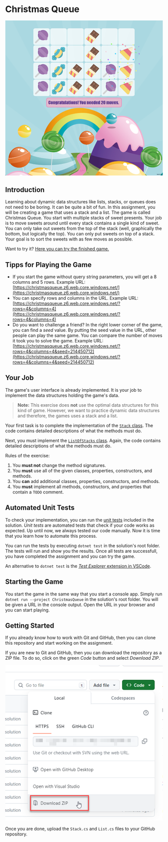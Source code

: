 # Christmas Queue

![Game Screenshot](game.png)

## Introduction

Learning about dynamic data structures like lists, stacks, or queues does not need to be boring. It can be quite a bit of fun. In this assignment, you will be creating a game that uses a stack and a list. The game is called Christmas Queue. You start with multiple stacks of sweet presents. Your job is to move sweets around until every stack contains a single kind of sweet. You can only take out sweets from the top of the stack (well, graphically the bottom, but logically the top). You can only put sweets on top of a stack. Your goal is to sort the sweets with as few moves as possible.

Want to try it? [Here you can try the finished game.](https://christmasqueue.z6.web.core.windows.net/?rows=4&columns=4)

## Tipps for Playing the Game

* If you start the game without query string parameters, you will get a 8 columns and 5 rows. Example URL: [https://christmasqueue.z6.web.core.windows.net/](https://christmasqueue.z6.web.core.windows.net/)
* You can specify rows and columns in the URL. Example URL: [https://christmasqueue.z6.web.core.windows.net/?rows=4&columns=4](https://christmasqueue.z6.web.core.windows.net/?rows=4&columns=4)
* Do you want to challenge a friend? In the right lower corner of the game, you can find a _seed_ value. By putting the seed value in the URL, other people can play the same game. You can compare the number of moves it took you to solve the game. Example URL: [https://christmasqueue.z6.web.core.windows.net/?rows=4&columns=4&seed=214450712](https://christmasqueue.z6.web.core.windows.net/?rows=4&columns=4&seed=214450712)

## Your Job

The game's user interface is already implemented. It is your job to implement the data structures holding the game's data.

> **Note:** This exercise does **not** use the optimal data structures for this kind of game. However, we want to practice dynamic data structures and therefore, the games uses a stack and a list.

Your first task is to complete the implementation of the [`Stack` class](./ChristmasQueue.Collections/Stack.cs). The code contains detailed descriptions of what the methods must do.

Next, you must implement the [`ListOfStacks` class](./ChristmasQueue.Collections/List.cs). Again, the code contains detailed descriptions of what the methods must do.

Rules of the exercise:

1. You **must not** change the method signatures.
2. You **must** use all of the given classes, properties, constructors, and methods.
3. You **can** add additional classes, properties, constructors, and methods.
4. You **must** implement all methods, constructors, and properties that contain a `TODO` comment.

## Automated Unit Tests

To check your implementation, you can run the [unit tests](./ChristmasQueue.Collections.Tests/) included in the solution. _Unit tests_ are automated tests that check if your code works as expected. Up until now, we always tested our code manually. Now it is time that you learn how to automate this process.

You can run the tests by executing `dotnet test` in the solution's root folder. The tests will run and show you the results. Once all tests are successfull, you have completed the assignment and you can try the game.

An alternative to `dotnet test` is the [_Test Explorer_ extension in VSCode](https://marketplace.visualstudio.com/items?itemName=formulahendry.dotnet-test-explorer).

## Starting the Game

You start the game in the same way that you start a console app. Simply run `dotnet run --project ChristmasQueue` in the solution's root folder. You will be given a URL in the console output. Open the URL in your browser and you can start playing.

## Getting Started

If you already know how to work with Git and GitHub, then you can clone this repository and start working on the assignment.

If you are new to Git and GitHub, then you can download the repository as a ZIP file. To do so, click on the green _Code_ button and select _Download ZIP_.

![Download ZIP](download.png)

Once you are done, upload the `Stack.cs` and `List.cs` files to your GitHub repository.
